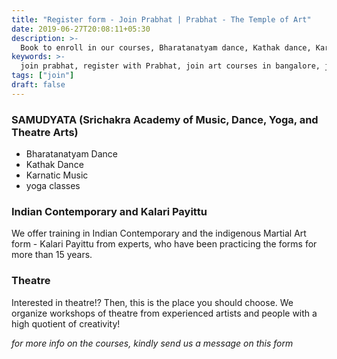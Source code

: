 ```yaml
---
title: "Register form - Join Prabhat | Prabhat - The Temple of Art"
date: 2019-06-27T20:08:11+05:30
description: >-
  Book to enroll in our courses, Bharatanatyam dance, Kathak dance, Karnatic music. Join the temple of art. Register Now!
keywords: >-
  join prabhat, register with Prabhat, join art courses in bangalore, join Bharatanatyam Dance classes, join Kathak Dance, join Karnatic Music.
tags: ["join"]
draft: false
---
```


### SAMUDYATA (Srichakra Academy of Music, Dance, Yoga, and Theatre Arts)

- Bharatanatyam Dance
- Kathak Dance
- Karnatic Music
- yoga classes

### Indian Contemporary and Kalari Payittu

We offer training in Indian Contemporary and the indigenous Martial Art form - Kalari Payittu from experts, who have been practicing the forms for more than 15 years.  

### Theatre

Interested in theatre!? Then, this is the place you should choose. We organize workshops of theatre from experienced artists and people with a high quotient of creativity!

_for more info on the courses, kindly send us a message on this form_
